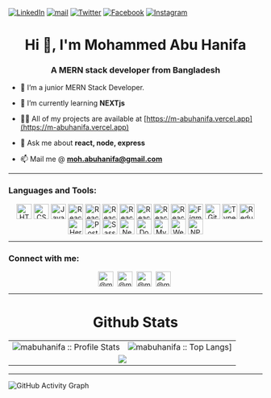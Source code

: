 [![LinkedIn][linkedin-shield]][linkedin-url]
[![mail][mail-shield]][mail-url]
[![Twitter][twitter-shield]][twitter-url]
[![Facebook][facebook-shield]][facebook-url]
[![Instagram][instagram-shield]][instagram-url]

<h1 align="center">Hi 👋, I'm Mohammed Abu Hanifa</h1>
<h3 align="center">A MERN stack developer from Bangladesh</h3>

- 👀 I’m a junior MERN Stack Developer.

- 🌱 I’m currently learning **NEXTjs**

- 👨‍💻 All of my projects are available at [https://m-abuhanifa.vercel.app](https://m-abuhanifa.vercel.app)

- 💬 Ask me about **react, node, express**

- 📫 Mail me @ **moh.abuhanifa@gmail.com**

---

<h3 align="left">Languages and Tools:</h3>
<div align="center">
<!-- ------------------HTML--------------- -->
<img align="center" src="https://www.svgrepo.com/show/373669/html.svg" alt="HTML" height="30" width="30" />
<!-- ------------------CSS--------------- -->
<img align="center" src="https://www.svgrepo.com/show/373535/css.svg" alt="CSS" height="30" width="30" />
<!-- ------------------JavaScript--------------- -->
<img align="center" src="https://www.svgrepo.com/show/355081/js.svg" alt="JavaScript" height="30" width="30" />
<!-- ------------------React--------------- -->
<img align="center" src="https://www.svgrepo.com/show/354259/react.svg" alt="React" height="30" width="30" />
<!-- ------------------Node--------------- -->
<img align="center" src="https://www.svgrepo.com/show/355140/node.svg" alt="React" height="30" width="30" />
<!-- ------------------Express--------------- -->
<img align="center" src="https://i.ibb.co/VqC33vm/Opera-Snapshot-2022-11-18-231315-expressjs-com.png" alt="React" height="30" width="30" />
<!-- ------------------MONGODB--------------- -->
<img align="center" src="https://www.svgrepo.com/show/373845/mongo.svg" alt="React" height="30" width="30" />
<!-- ------------------Bootstrap--------------- -->
<img align="center" src="https://uxwing.com/wp-content/themes/uxwing/download/brands-and-social-media/bootstrap-5-logo-icon.svg" alt="React" height="30" width="30" />
<!-- ------------------Tailwind--------------- -->
<img align="center" src="https://www.svgrepo.com/show/354431/tailwindcss-icon.svg" alt="React" height="30" width="30" />
<!-- ------------------FireBase--------------- -->
<img align="center" src="https://www.svgrepo.com/show/353735/firebase.svg" alt="React" height="30" width="30" />
<!-- ------------------Figma--------------- -->
<img align="center" src="https://www.svgrepo.com/show/353733/figma.svg" alt="Figma" height="30" width="30" />
<!-- ------------------Git--------------- -->
<img align="center" src="https://www.svgrepo.com/show/353782/git-icon.svg" alt="Git" height="30" width="30" />

<!-- ------------------TypeScript--------------- -->
<img align="center" src="https://www.svgrepo.com/show/303600/typescript-logo.svg" alt="TypeScript" height="30" width="30" />
<!-- ----------------Redux----------------- -->
<img align="center" src="https://www.svgrepo.com/show/354274/redux.svg" alt="Redux" height="30" width="30" />
<!-- ------------------Heroku--------------- -->
<img align="center" src="https://www.svgrepo.com/show/349404/heroku.svg" alt="Heroku" height="30" width="30" />
<!-- ------------------Postman--------------- -->
<img align="center" src="https://www.svgrepo.com/show/354202/postman-icon.svg" alt="Postman" height="30" width="30" />
<!-- ------------------Sass--------------- -->
<img align="center" src="https://www.svgrepo.com/show/354310/sass.svg" alt="Sass" height="30" width="30" />
<!-- ------------------Next Js--------------- -->
<img align="center" src="https://encrypted-tbn0.gstatic.com/images?q=tbn:ANd9GcR2Y0uHbCNCw05pPd9Kw9AA7I3kA4I6ZW1E5YeYaeB4Acz0W02-YJzEQiEt81w-3sFT2aE&usqp=CAU" alt="Next" height="30" width="30" />
<!-- ----------------Docker----------------- -->
<img align="center" src="https://www.svgrepo.com/show/349342/docker.svg" alt="Docker" height="30" width="30" />
<!-- ------------------MySQL--------------- -->
<img align="center" src="https://uxwing.com/wp-content/themes/uxwing/download/brands-and-social-media/mysql-icon.svg" alt="MySQL" height="30" width="30" />
<!-- ------------------Webpack--------------- -->
<img align="center" src="https://www.svgrepo.com/show/354552/webpack.svg" alt="Webpack" height="30" width="30" />
<!-- ------------------NPM--------------- -->
<img align="center" src="https://www.svgrepo.com/show/373933/npm.svg" alt="NPM" height="30" width="30" />
<!-- ------------------NGiNX--------------- -->
<!-- <img align="center" src="https://www.svgrepo.com/show/303554/nginx-logo.svg" alt="NGiNX" height="30" width="30" /> -->
</div>

---

<h3 align="left">Connect with me:</h3>
<div align="center">
<a href="https://www.linkedin.com/in/mohammed-abuhanifa-4611b515b/" target="blank"><img align="center" src="https://www.svgrepo.com/show/157006/linkedin.svg" alt="@mohabuhanifa" height="30" width="30" /></a>&nbsp;
<a href="https://twitter.com/@mohabuhanifa" target="blank"><img align="center" src="https://raw.githubusercontent.com/rahuldkjain/github-profile-readme-generator/master/src/images/icons/Social/twitter.svg" alt="@mohabuhanifa" height="30" width="30" /></a>&nbsp;
<a href="https://facebook.com/shourov.hanifa" target="blank"><img align="center" src="https://www.svgrepo.com/show/111203/facebook.svg" alt="@mohabuhanifa" height="30" width="30" /></a>&nbsp;
<a href="https://www.instagram.com/shourovahmd" target="blank"><img align="center" src="https://www.svgrepo.com/show/157806/instagram.svg" alt="@mohabuhanifa" height="30" width="30" /></a>&nbsp;
</div>
<!---
mabuhanifa/mabuhanifa is a ✨ special ✨ repository because its `README.md` (this file) appears on your GitHub profile.
You can click the Preview link to take a look at your changes.
--->
<!-- MARKDOWN LINKS & IMAGES -->

---

<p align="center">
   <table>
   <h1 align="center">Github Stats</h1>
       <tr>
       <td><img alt="mabuhanifa :: Profile Stats" src="https://github-readme-stats.vercel.app/api?username=mabuhanifa&theme=black-white&amp;show_icons=true&amp;count_private=true&amp;hide_border=true" /></td>
       <td><img alt="mabuhanifa :: Top Langs]" src="https://github-readme-stats.vercel.app/api/top-langs/?username=mabuhanifa&langs_count=14&theme=black-white&layout=compact&hide=html"> </td>
     </tr>
     <tr>
        <td colspan="2" align="center"><img  align="center" src="https://github-readme-streak-stats.herokuapp.com?user=mabuhanifa&theme=black-white&hide_border=true"></td>
     </tr>
   </table>
</p>

---

<!-- [<img src='https://cdn.jsdelivr.net/npm/simple-icons@3.0.1/icons/github.svg' alt='github' height='40'>](https://github.com/mabuhanifa)

[![Top Langs](https://github-readme-stats.vercel.app/api/top-langs/?username=mabuhanifa)](https://github.com/anuraghazra/github-readme-stats)

![GitHub stats](https://github-readme-stats.vercel.app/api?username=mabuhanifa&show_icons=true) -->

![GitHub Activity Graph](https://activity-graph.herokuapp.com/graph?username=mabuhanifa)

<!-- ![GitHub metrics](https://metrics.lecoq.io/mabuhanifa)

![GitHub streak stats](https://github-readme-streak-stats.herokuapp.com/?user=mabuhanifa) -->

[facebook-url]: https://facebook.com/shourov.hanifa
[facebook-shield]: https://img.shields.io/badge/-Facebook-black.svg?style=flat-square&logo=facebook&color=555&logoColor=white
[linkedin-shield]: https://img.shields.io/badge/-LinkedIn-black.svg?style=flat-square&logo=linkedin&colorB=555
[linkedin-url]: https://www.linkedin.com/in/mohammed-abuhanifa-4611b515b/
[mail-shield]: https://img.shields.io/badge/%F0%9F%93%A7%20Email-moh.abuhanifa@gmail.com-lightgray
[mail-url]: mailto:moh.abuhanifa@gmail.com
[instagram-shield]: https://img.shields.io/badge/-Instagram-black.svg?style=flat-square&logo=instagram&color=555&logoColor=white
[instagram-url]: https://www.instagram.com/shourovahmd/
[twitter-url]: https://twitter.com/mohabuhanifa
[twitter-shield]: https://img.shields.io/badge/-Twitter-black.svg?style=flat-square&logo=twitter&colorB=555
